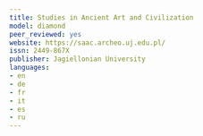 ```yaml
---
title: Studies in Ancient Art and Civilization
model: diamond
peer_reviewed: yes
website: https://saac.archeo.uj.edu.pl/
issn: 2449-867X
publisher: Jagiellonian University
languages:
- en
- de
- fr
- it
- es
- ru
---
```

